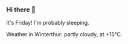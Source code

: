### Hi there :wave:

It's Friday! I'm probably sleeping.

Weather in Winterthur: partly cloudy, at +15°C.
